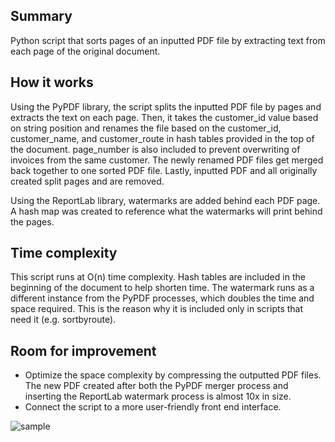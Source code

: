 ## Summary
Python script that sorts pages of an inputted PDF file by extracting text from each page of the original document. 

## How it works 
Using the PyPDF library, the script splits the inputted PDF file by pages and extracts the text on each page. Then, it takes the customer_id value based on string position and renames the file based on the customer_id, customer_name, and customer_route in hash tables provided in the top of the document. page_number is also included to prevent overwriting of invoices from the same customer. The newly renamed PDF files get merged back together to one sorted PDF file. Lastly, inputted PDF and all originally created split pages and are removed. 

Using the ReportLab library, watermarks are added behind each PDF page. A hash map was created to reference what the watermarks will print behind the pages. 

## Time complexity 
This script runs at O(n) time complexity. Hash tables are included in the beginning of the document to help shorten time. The watermark runs as a different instance from the PyPDF processes, which doubles the time and space required. This is the reason why it is included only in scripts that need it (e.g. sortbyroute).

## Room for improvement
* Optimize the space complexity by compressing the outputted PDF files. The new PDF created after both the PyPDF merger process and inserting the ReportLab watermark process is almost 10x in size.
* Connect the script to a more user-friendly front end interface.

![sample](https://github.com/timleungtech/pdfprocessor/blob/master/sample.jpg)

